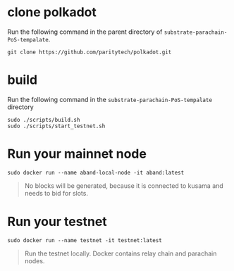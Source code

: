

#  clone polkadot

Run the following command in the parent directory of `substrate-parachain-PoS-tempalate`.

```commandline
git clone https://github.com/paritytech/polkadot.git
```

# build

Run the following command in the `substrate-parachain-PoS-tempalate` directory
```commandline
sudo ./scripts/build.sh
sudo ./scripts/start_testnet.sh
```
# Run your mainnet node
```commandline
sudo docker run --name aband-local-node -it aband:latest 
```
> No blocks will be generated, because it is connected to kusama and needs to bid for slots.
# Run your testnet 
```commandline
sudo docker run --name testnet -it testnet:latest 
```
> Run the testnet locally. Docker contains relay chain and parachain nodes.

